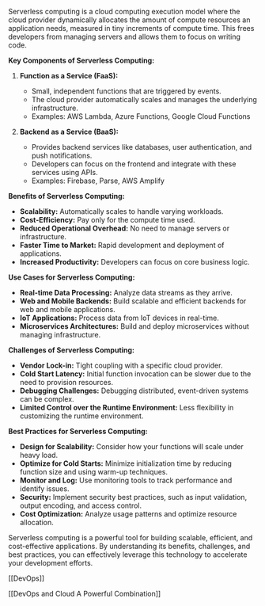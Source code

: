 Serverless computing is a cloud computing execution model where the cloud provider dynamically allocates the amount of compute resources an application needs, measured in tiny increments of compute time. This frees developers from managing servers and allows them to focus on writing code.

**Key Components of Serverless Computing:**

1. **Function as a Service (FaaS):**
    
    - Small, independent functions that are triggered by events.
    - The cloud provider automatically scales and manages the underlying infrastructure.
    - Examples: AWS Lambda, Azure Functions, Google Cloud Functions
2. **Backend as a Service (BaaS):**
    
    - Provides backend services like databases, user authentication, and push notifications.
    - Developers can focus on the frontend and integrate with these services using APIs.
    - Examples: Firebase, Parse, AWS Amplify

**Benefits of Serverless Computing:**

- **Scalability:** Automatically scales to handle varying workloads.
- **Cost-Efficiency:** Pay only for the compute time used.
- **Reduced Operational Overhead:** No need to manage servers or infrastructure.
- **Faster Time to Market:** Rapid development and deployment of applications.
- **Increased Productivity:** Developers can focus on core business logic.

**Use Cases for Serverless Computing:**

- **Real-time Data Processing:** Analyze data streams as they arrive.
- **Web and Mobile Backends:** Build scalable and efficient backends for web and mobile applications.
- **IoT Applications:** Process data from IoT devices in real-time.
- **Microservices Architectures:** Build and deploy microservices without managing infrastructure.

**Challenges of Serverless Computing:**

- **Vendor Lock-in:** Tight coupling with a specific cloud provider.
- **Cold Start Latency:** Initial function invocation can be slower due to the need to provision resources.
- **Debugging Challenges:** Debugging distributed, event-driven systems can be complex.
- **Limited Control over the Runtime Environment:** Less flexibility in customizing the runtime environment.

**Best Practices for Serverless Computing:**

- **Design for Scalability:** Consider how your functions will scale under heavy load.
- **Optimize for Cold Starts:** Minimize initialization time by reducing function size and using warm-up techniques.
- **Monitor and Log:** Use monitoring tools to track performance and identify issues.
- **Security:** Implement security best practices, such as input validation, output encoding, and access control.
- **Cost Optimization:** Analyze usage patterns and optimize resource allocation.

Serverless computing is a powerful tool for building scalable, efficient, and cost-effective applications. By understanding its benefits, challenges, and best practices, you can effectively leverage this technology to accelerate your development efforts.

[[DevOps]]

[[DevOps and Cloud A Powerful Combination]]
